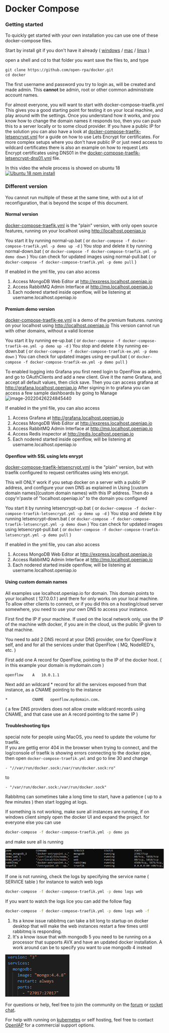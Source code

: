 # Docker Compose

### Getting started

To quickly get started with your own installation you can use one of these docker-compose files.

Start by install git if you don't have it already ( [windows](https://git-scm.com/download/win) / [mac](https://git-scm.com/download/mac) / [linux](https://git-scm.com/download/linux) )

open a shell and cd to that folder you want save the files to, and type

```
git clone https://github.com/open-rpa/docker.git
cd docker
```

The first username and password you try to login as, will be created and made admin. This **cannot** be admin, root or other common administrate account names.

For almost everyone, you will want to start with docker-compose-traefik.yml
This gives you a good starting point for testing it on your local machine, and play around with the settings. Once you understand how it works, and you know how to change the domain names it responds too, then you can push this to a server locally or to some cloud provider. If you have a public IP for the solution you can also have a look at [docker-compose-traefik-letsencrypt.yml](https://github.com/open-rpa/docker/blob/master/docker-compose-traefik-letsencrypt.yml) for a guide on how to use Lets Encrypt for certificates.
For more complex setups where you don't have public IP or just need access to wildcard certificates there is also an example on how to request Lets Encrypt certificates using DNS01 in the [docker-compose-traefik-letsencrypt-dns01.yml](https://github.com/open-rpa/docker/blob/master/docker-compose-traefik-letsencrypt-dns01.yml) file.

In this video the whole process is showed on ubuntu 18 
[![Ubuntu 18 npm install](https://img.youtube.com/vi/YdH3h3iAu-Y/1.jpg)](https://youtu.be/YdH3h3iAu-Y)

### Different version

You cannot run multiple of these at the same time, with out a lot of reconfiguration, that is beyond the scope of this document.

#### Normal version

[docker-compose-traefik.yml](https://github.com/open-rpa/docker/blob/master/docker-compose-traefik.yml) is the "plain" version, with only open source features, running on your localhost using http://localhost.openiap.io 

You start it by running normal-up.bat ( or `docker-compose -f docker-compose-traefik.yml -p demo up -d` )
You stop and delete it by running normal-down.bat ( or `docker-compose -f docker-compose-traefik.yml -p demo down` )
You can check for updated images using normal-pull.bat ( or `docker-compose -f docker-compose-traefik.yml -p demo pull` )

If enabled in the yml file, you can also access

1. Access MongoDB Web Editor at http://express.localhost.openiap.io
2. Access RabbitMQ Admin Interface at http://mq.localhost.openiap.io
3. Each nodered started inside openflow, will be listening at username.localhost.openiap.io

#### Premium demo version

[docker-compose-traefik-ee.yml](https://github.com/open-rpa/docker/blob/master/docker-compose-traefik-ee.yml) is a demo of the premium features. running on your localhost using http://localhost.openiap.io 
This version cannot run with other domains, without a valid license

You start it by running ee-up.bat ( or `docker-compose -f docker-compose-traefik-ee.yml -p demo up -d` )
You stop and delete it by running ee-down.bat ( or `docker-compose -f docker-compose-traefik-ee.yml -p demo down` )
You can check for updated images using ee-pull.bat ( or `docker-compose -f docker-compose-traefik-ee.yml -p demo pull` )

To enabled logging into Grafana you first need login to OpenFlow as admin, and go to OAuthClients and add a new client. Give it the name Grafana, and accept all default values, then click save. Then you can access grafana at http://grafana.localhost.openiap.io 
After signing in to grafana you can access a few sample dashboards by going to Manage
![image-20220426224845440](C:\openiap\docker\grafana-manage.png)  

If enabled in the yml file, you can also access

1. Access Grafana at http://grafana.localhost.openiap.io
2. Access MongoDB Web Editor at http://express.localhost.openiap.io 
3. Access RabbitMQ Admin Interface at http://mq.localhost.openiap.io
4. Access Redis inspector at http://redis.localhost.openiap.io
5. Each nodered started inside openflow, will be listening at username.localhost.openiap.io

#### Openflow with SSL using lets enrypt

[docker-compose-traefik-letsencrypt.yml](https://github.com/open-rpa/docker/blob/master/docker-compose-traefik-letsencrypt.yml) is the "plain" version, but with traefik configured to request certificates using lets encrypt. 

This will ONLY work if you setup docker on a server with a public IP address, and configure your own DNS as explained in Using [custom domain names](custom domain names)  with this IP address. Then do a copy'n'paste of "localhost.openiap.io" to the domain you configured 

You start it by running letsencrypt-up.bat ( or `docker-compose -f docker-compose-traefik-letsencrypt.yml -p demo up -d` )
You stop and delete it by running letsencrypt-down.bat ( or `docker-compose -f docker-compose-traefik-letsencrypt.yml -p demo down` )
You can check for updated images using letsencrypt-pull.bat ( or `docker-compose -f docker-compose-traefik-letsencrypt.yml -p demo pull` )

If enabled in the yml file, you can also access

1. Access MongoDB Web Editor at http://express.localhost.openiap.io 
2. Access RabbitMQ Admin Interface at http://mq.localhost.openiap.io
3. Each nodered started inside openflow, will be listening at username.localhost.openiap.io

#### Using custom domain names

All examples use localhost.openiap.io for domain. This domain points to your localhost ( 127.0.0.1 ) and there for only works on your local machine. To allow other clients to connect, or if you did this on a hosting/cloud server somewhere, you need to use your own DNS to access your instance.

First find the IP if your machine. If used on the local network only, use the IP of the machine with docker, if you are in the cloud, us the public IP given to that machine.

You need to add 2 DNS record at your DNS provider, one for OpenFlow it self, and and for all the services under that OpenFlow ( MQ, NodeRED's, etc. )

First add one A record for OpenFlow, pointing to the IP of the docker host. ( in this example your domain is mydomain.com )

```
openflow	A	10.0.1.1
```

Next add an wildcard * record for all the services exposed from that instance, as a CNAME pointing to the instance

```
*			CNAME	openflow.mydomain.com.
```

( a few DNS providers does not allow create wildcard records using CNAME, and that case use an A record pointing to the same IP )

#### Troubleshooting tips

special note for people using MacOS, you need to update the volume for traefik.  
If you are gettig error 404 in the browser when trying to connect, and the log/console of traefik is showing errors connecting to the docker pipe,  
then open `docker-compose-traefik.yml` and go to line 30 and change
```
- "//var/run/docker.sock:/var/run/docker.sock:ro"
```
to
```
- "/var/run/docker.sock:/var/run/docker.sock"
```

Rabbitmq can sometimes take a long time to start, have a  patience ( up to a few minutes ) then start logging at logs.

If something is not working, make sure all instances are running, if on windows client simply open the docker UI and expand the project. for everyone else you can use 

```bash
docker-compose -f docker-compose-traefik.yml -p demo ps
```

and make sure all is running  

![image-20210901130019482](docker-running-instances.png)

If one is not running, check the logs by specifying the service name ( SERVICE table ) for instance to watch web logs

```bash
docker-compose -f docker-compose-traefik.yml -p demo logs web
```

If you want to watch the logs lice you can add the follow flag

```bash
docker-compose -f docker-compose-traefik.yml -p demo logs web -f
```

1) Its a know issue rabbitmq can take a bit long to startup on docker desktop that will make the web instances restart a few times until rabbitmq is responding. 
2) It's a know issue that with mongodb 5 you need to be running on a processor that supports AVX and have an updated docker installation. A work around can be to specify you want to use mongodb 4 instead   

![image-20210901130702714](docker-mongodb-version-4.png)

For questions or help, feel free to join the community on the [forum](https://bb.openiap.io) or [rocket chat](https://rocket.openiap.io).

For help with running on [kubernetes](kubernetes) or self hosting, feel free to contact [OpenIAP](https://openiap.io/) for a commercial support options.

